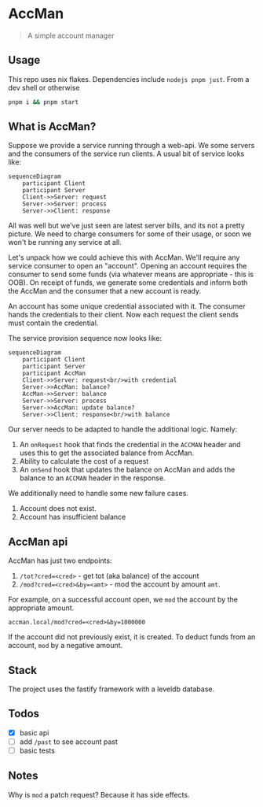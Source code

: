 # AccMan

> A simple account manager

## Usage

This repo uses nix flakes. Dependencies include `nodejs pnpm just`. From a dev
shell or otherwise

```bash
pnpm i && pnpm start
```

## What is AccMan?

Suppose we provide a service running through a web-api. We some servers and the
consumers of the service run clients. A usual bit of service looks like:

```mermaid
sequenceDiagram
    participant Client
    participant Server
    Client->>Server: request
    Server->>Server: process
    Server->>Client: response
```

All was well but we've just seen are latest server bills, and its not a pretty
picture. We need to charge consumers for some of their usage, or soon we won't
be running any service at all.

Let's unpack how we could achieve this with AccMan. We'll require any service
consumer to open an "account". Opening an account requires the consumer to send
some funds (via whatever means are appropriate - this is OOB). On receipt of
funds, we generate some credentials and inform both the AccMan and the consumer
that a new account is ready.

An account has some unique credential associated with it. The consumer hands the
credentials to their client. Now each request the client sends must contain the
credential.

The service provision sequence now looks like:

```mermaid
sequenceDiagram
    participant Client
    participant Server
    participant AccMan
    Client->>Server: request<br/>with credential
    Server->>AccMan: balance?
    AccMan->>Server: balance
    Server->>Server: process
    Server->>AccMan: update balance?
    Server->>Client: response<br/>with balance
```

Our server needs to be adapted to handle the additional logic. Namely:

1. An `onRequest` hook that finds the credential in the `ACCMAN` header and uses
   this to get the associated balance from AccMan.
2. Ability to calculate the cost of a request
3. An `onSend` hook that updates the balance on AccMan and adds the balance to
   an `ACCMAN` header in the response.

We additionally need to handle some new failure cases.

1. Account does not exist.
2. Account has insufficient balance

## AccMan api

AccMan has just two endpoints:

1. `/tot?cred=<cred>` - get tot (aka balance) of the account
2. `/mod?cred=<cred>&by=<amt>` - mod the account by amount `amt`.

For example, on a successful account open, we `mod` the account by the
appropriate amount.

```
accman.local/mod?cred=<cred>&by=1000000
```

If the account did not previously exist, it is created. To deduct funds from an
account, `mod` by a negative amount.

## Stack

The project uses the fastify framework with a leveldb database.

## Todos

- [x] basic api
- [ ] add `/past` to see account past
- [ ] basic tests

## Notes

Why is `mod` a patch request? Because it has side effects.
